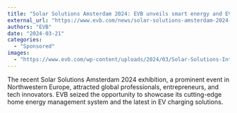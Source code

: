 ```yaml
---
title: "Solar Solutions Amsterdam 2024: EVB unveils smart energy and EV charging solutions"
external_url: "https://www.evb.com/news/solar-solutions-amsterdam-2024-evb-unveils-smart-energy-and-ev-charging-solutions/"
authors: "EVB"
date: "2024-03-21"
categories:
  - "Sponsored"
images:
  - "https://www.evb.com/wp-content/uploads/2024/03/Solar-Solutions-Internation-2024-news.jpg"
---
```


The recent Solar Solutions Amsterdam 2024 exhibition, a prominent event in Northwestern Europe, attracted global professionals, entrepreneurs, and tech innovators. EVB seized the opportunity to showcase its cutting-edge home energy management system and the latest in EV charging solutions.
